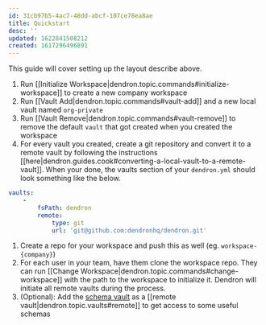 ```yaml
---
id: 31cb97b5-4ac7-48dd-abcf-107ce78ea8ae
title: Quickstart
desc: ''
updated: 1622841508212
created: 1617296496891
---
```



This guide will cover setting up the layout describe above. 

1. Run [[Initialize Workspace|dendron.topic.commands#initialize-workspace]] to create a new company workspace
1. Run [[Vault Add|dendron.topic.commands#vault-add]] and a new local vault named `org-private` 
1. Run [[Vault Remove|dendron.topic.commands#vault-remove]] to remove the default `vault` that got created when you created the workspace
1. For every vault you created, create a git repository and convert it to a remote vault by following the instructions [[here|dendron.guides.cook#converting-a-local-vault-to-a-remote-vault]]. When your done, the vaults section of your `dendron.yml` should look something like the below.
  ```yml
  vaults:
      -
          fsPath: dendron
          remote:
              type: git
              url: 'git@github.com:dendronhq/dendron.git'
  ```
1. Create a repo for your workspace and push this as well (eg. `workspace-{company}`)
1. For each user in your team, have them clone the workspace repo. They can run [[Change Workspace|dendron.topic.commands#change-workspace]] with the path to the workspace to initialize it. Dendron will initiate all remote vaults during the process.
1. (Optional): Add the [schema vault](https://github.com/dendronhq/schema-library/tree/main/vault) as a [[remote vault|dendron.topic.vaults#remote]] to get access to some useful schemas
